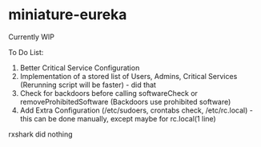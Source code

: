# miniature-eureka

Currently WIP

To Do List:
  1. Better Critical Service Configuration
  2. Implementation of a stored list of Users, Admins, Critical Services (Rerunning script will be faster) - did that
  3. Check for backdoors before calling softwareCheck or removeProhibitedSoftware (Backdoors use prohibited software)
  4. Add Extra Configuration (/etc/sudoers, crontabs check, /etc/rc.local) - this can be done manually, except maybe for rc.local(1 line)

rxshark did nothing
